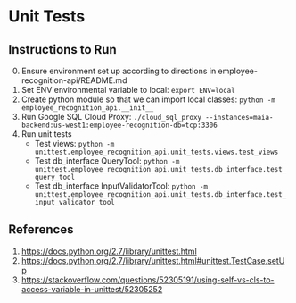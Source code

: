 # Unit Tests

## Instructions to Run
0. Ensure environment set up according to directions in employee-recognition-api/README.md
1. Set ENV environmental variable to local: ```export ENV=local```
2. Create python module so that we can import local classes: ```python -m employee_recognition_api.__init__```
3. Run Google SQL Cloud Proxy: ```./cloud_sql_proxy --instances=maia-backend:us-west1:employee-recognition-db=tcp:3306```
3. Run unit tests
	- Test views: ```python -m unittest.employee_recognition_api.unit_tests.views.test_views```
	- Test db_interface QueryTool: ```python -m unittest.employee_recognition_api.unit_tests.db_interface.test_query_tool```
	- Test db_interface InputValidatorTool: ```python -m unittest.employee_recognition_api.unit_tests.db_interface.test_input_validator_tool```

## References 
1. https://docs.python.org/2.7/library/unittest.html
2. https://docs.python.org/2.7/library/unittest.html#unittest.TestCase.setUp
3. https://stackoverflow.com/questions/52305191/using-self-vs-cls-to-access-variable-in-unittest/52305252